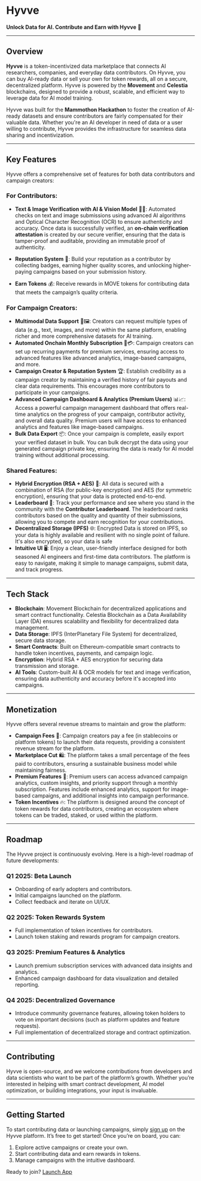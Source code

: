 # Hyvve

**Unlock Data for AI. Contribute and Earn with Hyvve** 🚀

---

## Overview

**Hyvve** is a token-incentivized data marketplace that connects AI researchers, companies, and everyday data contributors. On Hyvve, you can buy AI-ready data or sell your own for token rewards, all on a secure, decentralized platform. Hyvve is powered by the **Movement** and **Celestia** blockchains, designed to provide a robust, scalable, and efficient way to leverage data for AI model training.

Hyvve was built for the **Mammothon Hackathon** to foster the creation of AI-ready datasets and ensure contributors are fairly compensated for their valuable data. Whether you're an AI developer in need of data or a user willing to contribute, Hyvve provides the infrastructure for seamless data sharing and incentivization.

---

## Key Features

Hyvve offers a comprehensive set of features for both data contributors and campaign creators:

### For Contributors:

- **Text & Image Verification with AI & Vision Model** 🤖📸: Automated checks on text and image submissions using advanced AI algorithms and Optical Character Recognition (OCR) to ensure authenticity and accuracy. Once data is successfully verified, an **on-chain verification attestation** is created by our secure verifier, ensuring that the data is tamper-proof and auditable, providing an immutable proof of authenticity.

- **Reputation System** 🌟: Build your reputation as a contributor by collecting badges, earning higher quality scores, and unlocking higher-paying campaigns based on your submission history.
- **Earn Tokens** 💰: Receive rewards in MOVE tokens for contributing data that meets the campaign’s quality criteria.
  
### For Campaign Creators:
- **Multimodal Data Support** 📝🖼️: Creators can request multiple types of data (e.g., text, images, and more) within the same platform, enabling richer and more comprehensive datasets for AI training.
- **Automated Onchain Monthly Subscription** 🔄💳: Campaign creators can set up recurring payments for premium services, ensuring access to advanced features like advanced analytics, image-based campaigns, and more.
- **Campaign Creator & Reputation System** 🏆: Establish credibility as a campaign creator by maintaining a verified history of fair payouts and clear data requirements. This encourages more contributors to participate in your campaigns.
- **Advanced Campaign Dashboard & Analytics (Premium Users)** 📊📈: Access a powerful campaign management dashboard that offers real-time analytics on the progress of your campaign, contributor activity, and overall data quality. Premium users will have access to enhanced analytics and features like image-based campaigns.
- **Bulk Data Export** 📦: Once your campaign is complete, easily export your verified dataset in bulk. You can bulk decrypt the data using your generated campaign private key, ensuring the data is ready for AI model training without additional processing.
  
### Shared Features:

- **Hybrid Encryption (RSA + AES)** 🔐: All data is secured with a combination of RSA (for public-key encryption) and AES (for symmetric encryption), ensuring that your data is protected end-to-end.
- **Leaderboard** 🏅: Track your performance and see where you stand in the community with the **Contributor Leaderboard**. The leaderboard ranks contributors based on the quality and quantity of their submissions, allowing you to compete and earn recognition for your contributions.
- **Decentralized Storage (IPFS)** 🌐: Encrypted Data is stored on IPFS, so your data is highly available and resilient with no single point of failure. It's also encrypted, so your data is safe
- **Intuitive UI** 🖥️: Enjoy a clean, user-friendly interface designed for both seasoned AI engineers and first-time data contributors. The platform is easy to navigate, making it simple to manage campaigns, submit data, and track progress.

---

## Tech Stack

- **Blockchain**: Movement Blockchain for decentralized applications and smart contract functionality. Celestia Blockchain as a Data Availability Layer (DA) ensures scalability and flexibility for decentralized data management.  
- **Data Storage**: IPFS (InterPlanetary File System) for decentralized, secure data storage.  
- **Smart Contracts**: Built on Ethereum-compatible smart contracts to handle token incentives, payments, and campaign logic.  
- **Encryption**: Hybrid RSA + AES encryption for securing data transmission and storage.
- **AI Tools**: Custom-built AI & OCR models for text and image verification, ensuring data authenticity and accuracy before it's accepted into campaigns.

---

## Monetization

Hyvve offers several revenue streams to maintain and grow the platform:

- **Campaign Fees** 💸: Campaign creators pay a fee (in stablecoins or platform tokens) to launch their data requests, providing a consistent revenue stream for the platform.  
- **Marketplace Cut** 🛍️: The platform takes a small percentage of the fees paid to contributors, ensuring a sustainable business model while maintaining fairness.  
- **Premium Features** 💎: Premium users can access advanced campaign analytics, custom insights, and priority support through a monthly subscription. Features include enhanced analytics, support for image-based campaigns, and additional insights into campaign performance.  
- **Token Incentives** 🔥: The platform is designed around the concept of token rewards for data contributors, creating an ecosystem where tokens can be traded, staked, or used within the platform.

---

## Roadmap

The Hyvve project is continuously evolving. Here is a high-level roadmap of future developments:

### **Q1 2025: Beta Launch**
- Onboarding of early adopters and contributors.
- Initial campaigns launched on the platform.
- Collect feedback and iterate on UI/UX.
  
### **Q2 2025: Token Rewards System**
- Full implementation of token incentives for contributors.
- Launch token staking and rewards program for campaign creators.
  
### **Q3 2025: Premium Features & Analytics**
- Launch premium subscription services with advanced data insights and analytics.
- Enhanced campaign dashboard for data visualization and detailed reporting.
  
### **Q4 2025: Decentralized Governance**
- Introduce community governance features, allowing token holders to vote on important decisions (such as platform updates and feature requests).
- Full implementation of decentralized storage and contract optimization.

---

## Contributing

Hyvve is open-source, and we welcome contributions from developers and data scientists who want to be part of the platform’s growth. Whether you’re interested in helping with smart contract development, AI model optimization, or building integrations, your input is invaluable.

---

## Getting Started

To start contributing data or launching campaigns, simply [sign up](#) on the Hyvve platform. It’s free to get started! Once you’re on board, you can:

1. Explore active campaigns or create your own.
2. Start contributing data and earn rewards in tokens.
3. Manage campaigns with the intuitive dashboard.

Ready to join? [Launch App](#)
